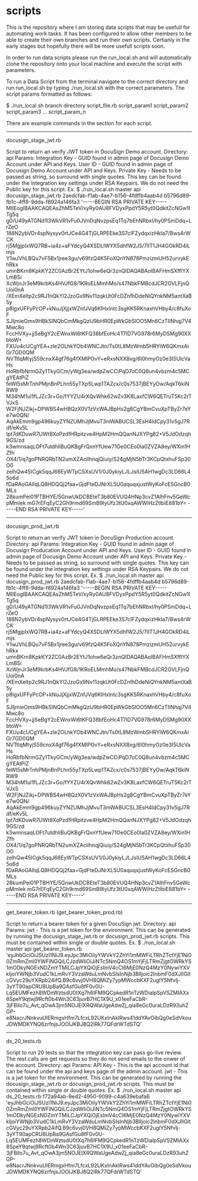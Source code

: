 # scripts

This is the repository where I am storing data scripts that may be usefull for automating work tasks. It has been configured to allow other members to be able to create their own branches and run their own scripts. Certianly in the early stages but hopefully there will be more usefull scripts soon.

In order to run data scripts please run the run_local.sh and will automatically clone the repository onto your local machine and execute the script with parameters.

To run a Data Script from the terminal navigate to the correct directory and run run_local.sh by typing ./run_local.sh with the correct parameters. The script params formatted as follows:

$ ./run_local.sh branch directory script_file.rb script_param1 script_param2 script_param3 ... script_param_n

There are example commands in the section for each script.

------------------------------------------------------------------------------------------------------------

docusign_stage_jwt.rb


Script to return an verify JWT token in DocuSign Demo account.
Directory: api
Params: 
	Integration Key - GUID found in admin page of Docusign Demo Account under API and Keys.
	User ID - GUID found in admin page of Docusign Demo Account under API and Keys.
	Private Key - Needs to be passed as string, so surround with single quotes. This key can be found under the integration key settings under RSA Keypairs. We do not need the Public key for this script.
Ex.
	$ ./run_local.sh master api docusign_stage_jwt.rb 2aedcfab-f1ab-4ae7-b156-4fdffb4aab4d b5796d89-fb1c-4ff8-9dda-f8924a146fa3 '-----BEGIN RSA PRIVATE KEY-----
MIIEogIBAAKCAQEAsZhM5TeV/xyRy0AU8FVDyxPpdY5R5yt0QdkitZcNGw1ITg5q
g0/U49yATGNd1l3WkVR1vFu0JVnDqNvzpsEq1Tq7bEhNRbxI/hy0PSmDdq+LrZeO
188N2ybVDr4spNysyv0rtJCe4G4TjGLRPEEke3S7cIFZydqxizHkIa7/Bws4rWCK
rj5MgjpIxWQ7RB+ia4z+aFYdcyQ4XSDLlWYX5dhfW2J5/7llT1JH4GOkRD4iLmjs
Y1wJVhLBQu7vF5Bx1jree3gu/v69fzQ4K5FoXQnYN878PmzizmUH52urvykEhRkx
umnBKrn8KpkKY2ZC0AzBr2EYtJ1ohw6eQr3znQIDAQABAoIBAFHmSXfflYXLmBSi
XcWjnJr3eM9krbKs4HVJfG8/1KRoELMmhMo/s47NbkFMBcdJCR2GVLFjnQUoi0nA
/XEmXeltp2c9RJ1nQkYl2JzoGx9Nv11zqkUt0FcDZnfhDdeNiQYnkNM5antXaB5y
p8lgxUFFyPcOP+kNuJjXjjxWZnfJVq6KlHxlntc3sgKK5RKnaxhVHby4/c8fuXoF
SJIjmieOms9HBkSINQbCmMkgQzIJ9bHR0EpWkGbSlOO5Mn6CzTIlNhqj7V4Mwc8o
FccHVXy+jjSeBgY2cEWnxWi6tKFQ38bfEoHc4T7lD7VG978r6MyDSMg90XXbtoW+
FXUu4cUCgYEA+zle2OLhkYOb4WNCJtn/Ts0tL8MzWmbSHRYiW6QKmxAiGr7GD0QM
NVTtIqMtyjS59cnxX4gf76g4fXMlPOvY+eRxsNXX8xg/6I0hmyOz0e3I5UIcVaHs
HoRbfbNrmGZy1TkyGCm/yWg3ea/wdpZwCCiPqD7oC0Q8un4vbzm4c5MCgYEAtPiZ
feWI5sMrTnhPMjnBnPLhn55yTXp5Lwp1TAZcx/c0s7537jBEYyOw/AqkT6kiNRW9
M34hM1ul1fLJZc3r+Go/fYYZU4rXQvWhk62wZv3K8LaxfCW6QETruT5Kc2rTVJxS
W2FjNJZikj+DPWBS4wH8QzX0V1zVxWAJBpHs2g8CgYBmCvuXpTByZr7eYe7w0QN/
AqAkEmm9gp496kuyZYNZUMhJjMvuT3mWABUCSL3EsH4IdCpy31v5gJ7Rdf/eKv5L
Ipt7dKDuwR7UWt8XoPzdfHRpitzve4HpM2HmQQanNJXYPg82+V5JdOdzqh9GS/zd
k3wmnsaqLOFt7utdhliBuQKBgFrQxnYfUew71Oe0CEo0Ia0ZVZA8ey/WXin1HZfh
OX4/1/q7goPNRQRbTN2umXZAciIhnqjQiuiy/S24gMjN5bTr3KCpQtxhuFSp30O0
zelhQw45ICgk5qqJ66EyWTpCSXsUV1/0J0ykiyLJLJsIU5AH1wgDc3LD66L45o6d
fDaRAoGAIlqLQ8HDQQj2faa+GjdFteDJNrXL5U0aquqxjustWyKoFcESGncB0MLs
28kumPei01PTBHYE/5GnwUkDCBEteT3b80EVUQ4HNp3cvZ1AlhFnv5GeWcpMmIek
mG7rEFqEyC2Gh9rmd69SmB9IyUfz3tU0xqAWWiHzZtlbiE881bY=
-----END RSA PRIVATE KEY-----'

------------------------------------------------------------------------------------------------------------

docusign_prod_jwt.rb


Script to return an verify JWT token in DocuSign Production account.
Directory: api
Params: 
	Integration Key - GUID found in admin page of Docusign Producation Account under API and Keys.
	User ID - GUID found in admin page of Docusign Demo Account under API and Keys.
	Private Key - Needs to be passed as string, so surround with single quotes. This key can be found under the integration key settings under RSA Keypairs. We do not need the Public key for this script.
Ex.
	$ ./run_local.sh master api docusign_prod_jwt.rb 2aedcfab-f1ab-4ae7-b156-4fdffb4aab4d b5796d89-fb1c-4ff8-9dda-f8924a146fa3 '-----BEGIN RSA PRIVATE KEY-----
MIIEogIBAAKCAQEAsZhM5TeV/xyRy0AU8FVDyxPpdY5R5yt0QdkitZcNGw1ITg5q
g0/U49yATGNd1l3WkVR1vFu0JVnDqNvzpsEq1Tq7bEhNRbxI/hy0PSmDdq+LrZeO
188N2ybVDr4spNysyv0rtJCe4G4TjGLRPEEke3S7cIFZydqxizHkIa7/Bws4rWCK
rj5MgjpIxWQ7RB+ia4z+aFYdcyQ4XSDLlWYX5dhfW2J5/7llT1JH4GOkRD4iLmjs
Y1wJVhLBQu7vF5Bx1jree3gu/v69fzQ4K5FoXQnYN878PmzizmUH52urvykEhRkx
umnBKrn8KpkKY2ZC0AzBr2EYtJ1ohw6eQr3znQIDAQABAoIBAFHmSXfflYXLmBSi
XcWjnJr3eM9krbKs4HVJfG8/1KRoELMmhMo/s47NbkFMBcdJCR2GVLFjnQUoi0nA
/XEmXeltp2c9RJ1nQkYl2JzoGx9Nv11zqkUt0FcDZnfhDdeNiQYnkNM5antXaB5y
p8lgxUFFyPcOP+kNuJjXjjxWZnfJVq6KlHxlntc3sgKK5RKnaxhVHby4/c8fuXoF
SJIjmieOms9HBkSINQbCmMkgQzIJ9bHR0EpWkGbSlOO5Mn6CzTIlNhqj7V4Mwc8o
FccHVXy+jjSeBgY2cEWnxWi6tKFQ38bfEoHc4T7lD7VG978r6MyDSMg90XXbtoW+
FXUu4cUCgYEA+zle2OLhkYOb4WNCJtn/Ts0tL8MzWmbSHRYiW6QKmxAiGr7GD0QM
NVTtIqMtyjS59cnxX4gf76g4fXMlPOvY+eRxsNXX8xg/6I0hmyOz0e3I5UIcVaHs
HoRbfbNrmGZy1TkyGCm/yWg3ea/wdpZwCCiPqD7oC0Q8un4vbzm4c5MCgYEAtPiZ
feWI5sMrTnhPMjnBnPLhn55yTXp5Lwp1TAZcx/c0s7537jBEYyOw/AqkT6kiNRW9
M34hM1ul1fLJZc3r+Go/fYYZU4rXQvWhk62wZv3K8LaxfCW6QETruT5Kc2rTVJxS
W2FjNJZikj+DPWBS4wH8QzX0V1zVxWAJBpHs2g8CgYBmCvuXpTByZr7eYe7w0QN/
AqAkEmm9gp496kuyZYNZUMhJjMvuT3mWABUCSL3EsH4IdCpy31v5gJ7Rdf/eKv5L
Ipt7dKDuwR7UWt8XoPzdfHRpitzve4HpM2HmQQanNJXYPg82+V5JdOdzqh9GS/zd
k3wmnsaqLOFt7utdhliBuQKBgFrQxnYfUew71Oe0CEo0Ia0ZVZA8ey/WXin1HZfh
OX4/1/q7goPNRQRbTN2umXZAciIhnqjQiuiy/S24gMjN5bTr3KCpQtxhuFSp30O0
zelhQw45ICgk5qqJ66EyWTpCSXsUV1/0J0ykiyLJLJsIU5AH1wgDc3LD66L45o6d
fDaRAoGAIlqLQ8HDQQj2faa+GjdFteDJNrXL5U0aquqxjustWyKoFcESGncB0MLs
28kumPei01PTBHYE/5GnwUkDCBEteT3b80EVUQ4HNp3cvZ1AlhFnv5GeWcpMmIek
mG7rEFqEyC2Gh9rmd69SmB9IyUfz3tU0xqAWWiHzZtlbiE881bY=
-----END RSA PRIVATE KEY-----'

------------------------------------------------------------------------------------------------------------

get_bearer_token.rb (get_bearer_token_prod.rb)

Script to return a bearer token for a given DocuSign jwt.
Directory: api
Params: 
	jwt - This is a jwt token for the environment. This can be generated by running the docusign_stage_jwt.rb or docusign_prod_jwt.rb scripts. This must be contained within single or double quotes.
Ex.
	$ ./run_local.sh master api get_bearer_token.rb 'eyJhbGciOiJSUzI1NiJ9.eyJpc3MiOiIyYWVkY2ZhYi1mMWFiLTRhZTctYjE1Ni00ZmRmZmI0YWFiNGQiLCJzdWIiOiJiNTc5NmQ4OS1mYjFjLTRmZjgtOWRkYS1mODkyNGExNDZmYTMiLCJpYXQiOjEsImV4cCI6MjE0NzQ4MzY0NywiYXVkIjoiYWNjb3VudC1kLmRvY3VzaWduLmNvbSIsInNjb3BlIjoic2lnbmF0dXJlIGltcGVyc29uYXRpb24ifQ.B9c6vvj0VH8QMiZy7ypMWccbKXF2uglY5Nfvlj-3yYT90apCRU8UpBa9GAsfGu8fF0v0U-Lq5EUMFezh8WDnWztsdU0tXq7h6IFM9QCpkedR1nTzWDialpSpVSZMIAXx8SpeY9qtwj9Rcft0b4Wn3C63juvB7HC1X9U_x01eeFaCbR-3jFBilo7u_Avt_qOwA3jm5NOJElXRQWaUgeAdwZj_qia8eGc0uraLDzR93uhZGP-e8NacrJNnkvuUlERmgxHfm7LfcxL92UKxInAklRws41ddYAvOibQg0eSdVkouJDWMDKYNQ6zrfnjsJOOIJKBJ8Q2lRk77QFdrWTdSTQ'


------------------------------------------------------------------------------------------------------------

ds_20_tests.rb

Script to run 20 tests so that the integration key can pass go-live review. The rest calls are get requests so they do not send emails to the onwer of the account.
Directory: api
Params: 
	API Key - This is the api account id that can be found under the api and keys page of the admin account.
	jwt - This is a jwt token for the environment. This can be generated by running the docusign_stage_jwt.rb or docusign_prod_jwt.rb scripts. This must be contained within single or double quotes.
Ex.
	$ ./run_local.sh master api ds_20_tests.rb f72a94ab-8ed2-4950-9099-c4a639ebafa6 'eyJhbGciOiJSUzI1NiJ9.eyJpc3MiOiIyYWVkY2ZhYi1mMWFiLTRhZTctYjE1Ni00ZmRmZmI0YWFiNGQiLCJzdWIiOiJiNTc5NmQ4OS1mYjFjLTRmZjgtOWRkYS1mODkyNGExNDZmYTMiLCJpYXQiOjEsImV4cCI6MjE0NzQ4MzY0NywiYXVkIjoiYWNjb3VudC1kLmRvY3VzaWduLmNvbSIsInNjb3BlIjoic2lnbmF0dXJlIGltcGVyc29uYXRpb24ifQ.B9c6vvj0VH8QMiZy7ypMWccbKXF2uglY5Nfvlj-3yYT90apCRU8UpBa9GAsfGu8fF0v0U-Lq5EUMFezh8WDnWztsdU0tXq7h6IFM9QCpkedR1nTzWDialpSpVSZMIAXx8SpeY9qtwj9Rcft0b4Wn3C63juvB7HC1X9U_x01eeFaCbR-3jFBilo7u_Avt_qOwA3jm5NOJElXRQWaUgeAdwZj_qia8eGc0uraLDzR93uhZGP-e8NacrJNnkvuUlERmgxHfm7LfcxL92UKxInAklRws41ddYAvOibQg0eSdVkouJDWMDKYNQ6zrfnjsJOOIJKBJ8Q2lRk77QFdrWTdSTQ'
